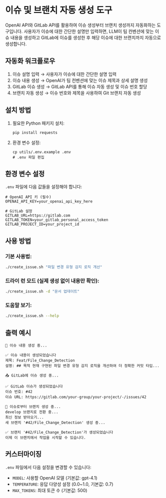 # 이슈 및 브랜치 자동 생성 도구

OpenAI API와 GitLab API를 활용하여 이슈 생성부터 브랜치 생성까지 자동화하는 도구입니다.
사용자가 이슈에 대한 간단한 설명만 입력하면, LLM이 팀 컨벤션에 맞는 이슈 내용을 생성하고 GitLab에 이슈를 생성한 후 해당 이슈에 대한 브랜치까지 자동으로 생성합니다.

## 자동화 워크플로우

1. 이슈 설명 입력 → 사용자가 이슈에 대한 간단한 설명 입력
2. 이슈 내용 생성 → OpenAI가 팀 컨벤션에 맞는 이슈 제목과 상세 설명 생성
3. GitLab 이슈 생성 → GitLab API를 통해 이슈 자동 생성 및 이슈 번호 할당
4. 브랜치 자동 생성 → 이슈 번호와 제목을 사용하여 Git 브랜치 자동 생성

## 설치 방법

1. 필요한 Python 패키지 설치:
   ```
   pip install requests
   ```

2. 환경 변수 설정:
   ```
   cp utils/.env.example .env
   # .env 파일 편집
   ```

## 환경 변수 설정

`.env` 파일에 다음 값들을 설정해야 합니다:

```
# OpenAI API 키 (필수)
OPENAI_API_KEY=your_openai_api_key_here

# GitLab 설정
GITLAB_URL=https://gitlab.com
GITLAB_TOKEN=your_gitlab_personal_access_token
GITLAB_PROJECT_ID=your_project_id
```

## 사용 방법

### 기본 사용법:

```bash
./create_issue.sh "파일 변경 유형 감지 로직 개선"
```

### 드라이 런 모드 (실제 생성 없이 내용만 확인):

```bash
./create_issue.sh -d "문서 업데이트"
```

### 도움말 보기:

```bash
./create_issue.sh --help
```

## 출력 예시

```
📝 이슈 내용 생성 중...

✅ 이슈 내용이 생성되었습니다
제목: Feat/File_Change_Detection
설명: ## 목적 현재 구현된 파일 변경 유형 감지 로직을 개선하여 더 정확한 커밋 타입...

📤 GitLab에 이슈 생성 중...

✅ GitLab 이슈가 생성되었습니다
이슈 번호: #42
이슈 URL: https://gitlab.com/your-group/your-project/-/issues/42

🔄 이슈로부터 브랜치 생성 중...
develop 브랜치로 전환 중...
최신 정보 받아오기...
새 브랜치 '#42/File_Change_Detection' 생성 중...

✅ 브랜치 '#42/File_Change_Detection'가 생성되었습니다
이제 이 브랜치에서 작업을 시작할 수 있습니다.
```

## 커스터마이징

`.env` 파일에서 다음 설정을 변경할 수 있습니다:

- `MODEL`: 사용할 OpenAI 모델 (기본값: gpt-4.1)
- `TEMPERATURE`: 응답 다양성 설정 (0.0~1.0, 기본값: 0.7)
- `MAX_TOKENS`: 최대 토큰 수 (기본값: 500) 